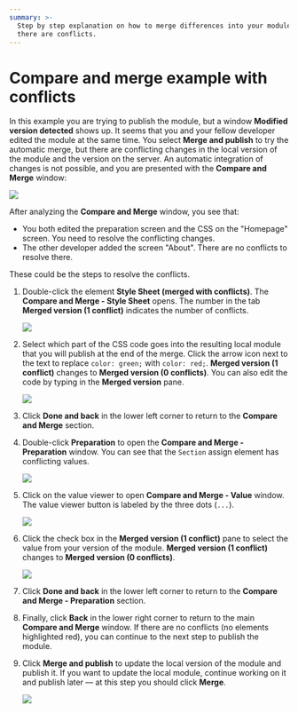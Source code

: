 ```yaml
---
summary: >-
  Step by step explanation on how to merge differences into your module when
  there are conflicts.
---
```


# Compare and merge example with conflicts

In this example you are trying to publish the module, but a window **Modified version detected** shows up. It seems that you and your fellow developer edited the module at the same time. You select **Merge and publish** to try the automatic merge, but there are conflicting changes in the local version of the module and the version on the server. An automatic integration of changes is not possible, and you are presented with the **Compare and Merge** window:

![](../../../.gitbook/assets/conflicts-detected.png)

After analyzing the **Compare and Merge** window, you see that:

* You both edited the preparation screen and the CSS on the "Homepage" screen. You need to resolve the conflicting changes.
* The other developer added the screen "About". There are no conflicts to resolve there.

These could be the steps to resolve the conflicts.

1. Double-click the element **Style Sheet \(merged with conflicts\)**. The **Compare and Merge - Style Sheet** opens. The number in the tab **Merged version \(1 conflict\)** indicates the number of conflicts.

   ![](../../../.gitbook/assets/conflicts-text.png)

2. Select which part of the CSS code goes into the resulting local module that you will publish at the end of the merge. Click the arrow icon next to the text to replace `color: green;` with `color: red;`. **Merged version \(1 conflict\)** changes to **Merged version \(0 conflicts\)**. You can also edit the code by typing in the **Merged version** pane.

   ![](../../../.gitbook/assets/conflicts-text-orange-arrow.png)

3. Click **Done and back** in the lower left corner to return to the **Compare and Merge** section.
4. Double-click **Preparation** to open the **Compare and Merge - Preparation** window. You can see that the `Section` assign element has conflicting values.

   ![](../../../.gitbook/assets/visual-element-changes.png)

5. Click on the value viewer to open **Compare and Merge - Value** window. The value viewer button is labeled by the three dots \(`...`\).

   ![](../../../.gitbook/assets/visual-element-value-viewer-button.png)

6. Click the check box in the **Merged version \(1 conflict\)** pane to select the value from your version of the module. **Merged version \(1 conflict\)** changes to **Merged version \(0 conflicts\)**.

   ![](../../../.gitbook/assets/text-changes-checkbox.png)

7. Click **Done and back** in the lower left corner to return to the **Compare and Merge - Preparation** section.
8. Finally, click **Back** in the lower right corner to return to the main **Compare and Merge** window. If there are no conflicts \(no elements highlighted red\), you can continue to the next step to publish the module.
9. Click **Merge and publish** to update the local version of the module and publish it. If you want to update the local module, continue working on it and publish later — at this step you should click **Merge**.

   ![](../../../.gitbook/assets/merge-complete.png)

